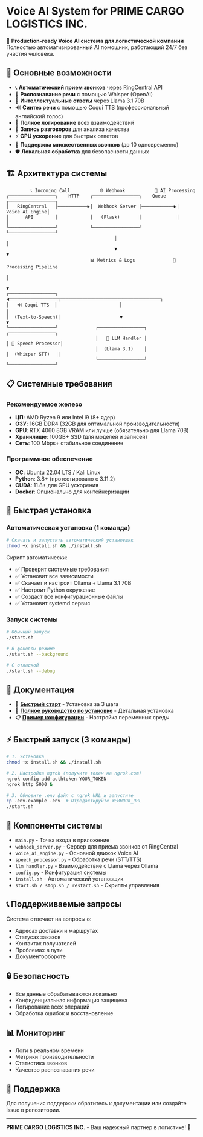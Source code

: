 # Voice AI System for PRIME CARGO LOGISTICS INC.

🎯 **Production-ready Voice AI система для логистической компании**  
Полностью автоматизированный AI помощник, работающий 24/7 без участия человека.

## 🚀 Основные возможности

- 📞 **Автоматический прием звонков** через RingCentral API
- 🎤 **Распознавание речи** с помощью Whisper (OpenAI)
- 🧠 **Интеллектуальные ответы** через Llama 3.1 70B
- 🔊 **Синтез речи** с помощью Coqui TTS (профессиональный английский голос)
- 📝 **Полное логирование** всех взаимодействий
- 💾 **Запись разговоров** для анализа качества
- ⚡ **GPU ускорение** для быстрых ответов
- 🔄 **Поддержка множественных звонков** (до 10 одновременно)
- 🛡️ **Локальная обработка** для безопасности данных

## 🏗️ Архитектура системы

```
         📞 Incoming Call           🌐 Webhook           🤖 AI Processing
┌─────────────────┐    HTTP    ┌─────────────────┐    Queue    ┌─────────────────┐
│   RingCentral   │───────────▶│  Webhook Server │────────────▶│  Voice AI Engine│
│      API        │            │   (Flask)       │             │                 │
└─────────────────┘            └─────────────────┘             └─────────────────┘
                                        │                                │
                                        ▼                                ▼
                               📊 Metrics & Logs              🔄 Processing Pipeline
                                                                         │
                                                                         ▼
┌─────────────────┐    ◀──────────────────┬─────────────────────────────────────┐
│   🔊 Coqui TTS  │                       │                                     │
│  (Text-to-Speech)│                      ▼                                     ▼
└─────────────────┘              ┌─────────────────┐                   ┌─────────────────┐
                                 │   🧠 LLM Handler │                   │ 🎤 Speech Processor│
                                 │  (Llama 3.1)    │                   │  (Whisper STT)   │
                                 └─────────────────┘                   └─────────────────┘
```

## 📋 Системные требования

### Рекомендуемое железо
- **ЦП**: AMD Ryzen 9 или Intel i9 (8+ ядер)
- **ОЗУ**: 16GB DDR4 (32GB для оптимальной производительности)
- **GPU**: RTX 4060 8GB VRAM или лучше (обязательно для Llama 70B)
- **Хранилище**: 100GB+ SSD (для моделей и записей)
- **Сеть**: 100 Mbps+ стабильное соединение

### Программное обеспечение
- **ОС**: Ubuntu 22.04 LTS / Kali Linux
- **Python**: 3.8+ (протестировано с 3.11.2)
- **CUDA**: 11.8+ для GPU ускорения
- **Docker**: Опционально для контейнеризации

## 🚀 Быстрая установка

### Автоматическая установка (1 команда)

```bash
# Скачать и запустить автоматический установщик
chmod +x install.sh && ./install.sh
```

Скрипт автоматически:
- ✅ Проверит системные требования
- ✅ Установит все зависимости
- ✅ Скачает и настроит Ollama + Llama 3.1 70B
- ✅ Настроит Python окружение
- ✅ Создаст все конфигурационные файлы
- ✅ Установит systemd сервис

### Запуск системы

```bash
# Обычный запуск
./start.sh

# В фоновом режиме
./start.sh --background

# С отладкой
./start.sh --debug
```

## 📖 Документация

- 🚀 **[Быстрый старт](QUICK_START.md)** - Установка за 3 шага
- 📘 **[Полное руководство по установке](INSTALL_GUIDE.md)** - Детальная установка
- 📋 **[Пример конфигурации](.env.example)** - Настройка переменных среды

## ⚡ Быстрый запуск (3 команды)

```bash
# 1. Установка
chmod +x install.sh && ./install.sh

# 2. Настройка ngrok (получите токен на ngrok.com)
ngrok config add-authtoken YOUR_TOKEN
ngrok http 5000 &

# 3. Обновите .env файл с ngrok URL и запустите
cp .env.example .env  # Отредактируйте WEBHOOK_URL
./start.sh
```

## 🔧 Компоненты системы

- `main.py` - Точка входа в приложение
- `webhook_server.py` - Сервер для приема звонков от RingCentral
- `voice_ai_engine.py` - Основной движок Voice AI
- `speech_processor.py` - Обработка речи (STT/TTS)
- `llm_handler.py` - Взаимодействие с Llama через Ollama
- `config.py` - Конфигурация системы
- `install.sh` - Автоматический установщик
- `start.sh / stop.sh / restart.sh` - Скрипты управления

## 📞 Поддерживаемые запросы

Система отвечает на вопросы о:
- Адресах доставки и маршрутах
- Статусах заказов
- Контактах получателей
- Проблемах в пути
- Документообороте

## 🔒 Безопасность

- Все данные обрабатываются локально
- Конфиденциальная информация защищена
- Логирование всех операций
- Обработка ошибок и восстановление

## 📊 Мониторинг

- Логи в реальном времени
- Метрики производительности
- Статистика звонков
- Качество распознавания речи

## 🤝 Поддержка

Для получения поддержки обратитесь к документации или создайте issue в репозитории.

---

**PRIME CARGO LOGISTICS INC.** - Ваш надежный партнер в логистике! 🚛
